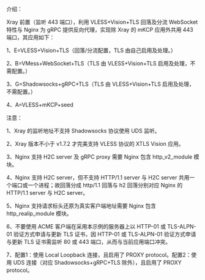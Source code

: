 介绍：

Xray 前置（监听 443 端口），利用 VLESS+Vision+TLS 回落及分流 WebSocket 特性与 Nginx 为 gRPC 提供反向代理，实现除 Xray 的 mKCP 应用外共用 443 端口，其应用如下：

1、E=VLESS+Vision+TLS（回落/分流配置，TLS 由自己启用及处理。）

2、B=VMess+WebSocket+TLS（TLS 由 VLESS+Vision+TLS 启用及处理，不需配置。）

3、G=Shadowsocks+gRPC+TLS（TLS 由 VLESS+Vision+TLS 启用及处理，不需配置。）

4、A=VLESS+mKCP+seed

注意：

1、Xray 的监听地址不支持 Shadowsocks 协议使用 UDS 监听。

2、Xray 版本不小于 v1.7.2 才完美支持 VLESS 协议的 XTLS Vision 应用。

3、Nginx 支持 H2C server 及 gRPC proxy 需要 Nginx 包含 http_v2_module 模块。

4、Nginx 支持 H2C server，但不支持 HTTP/1.1 server 与 H2C server 共用一个端口或一个进程；故回落分成 http/1.1 回落与 h2 回落分别对应 Nginx 的 HTTP/1.1 server 与 H2C server。

5、Nginx 支持请求标头还原为真实客户端地址需要 Nginx 包含 http_realip_module 模块。

6、不要使用 ACME 客户端在采用本示例的服务器上以 HTTP-01 或 TLS-ALPN-01 验证方式申请与更新 TLS 证书，因 HTTP-01 或 TLS-ALPN-01 验证方式申请与更新 TLS 证书需监听 80 或 443 端口，从而与当前应用端口冲突。

7、配置1：使用 Local Loopback 连接，且启用了 PROXY protocol。配置2：使用 UDS 连接（对应 Shadowsocks+gRPC+TLS 除外），且启用了 PROXY protocol。
